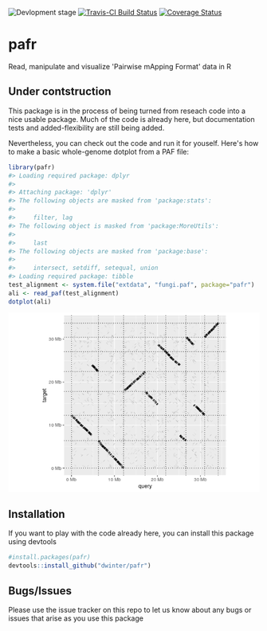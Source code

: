 <!-- README.md is generated from README.Rmd. Please edit that file -->
![Devlopment stage](https://img.shields.io/badge/development--stage-alpha-lightgrey) [![Travis-CI Build Status](https://travis-ci.org/dwinter/pafr.svg?branch=master)](https://travis-ci.org/dwinter/pafr) [![Coverage Status](https://img.shields.io/codecov/c/github/dwinter/pafr/master.svg)](https://codecov.io/github/dwinter/pafr?branch=master)

pafr
====

Read, manipulate and visualize 'Pairwise mApping Format' data in R

Under contstruction
-------------------

This package is in the process of being turned from reseach code into a nice usable package. Much of the code is already here, but documentation tests and added-flexibility are still being added.

Nevertheless, you can check out the code and run it for youself. Here's how to make a basic whole-genome dotplot from a PAF file:

``` r
library(pafr)
#> Loading required package: dplyr
#> 
#> Attaching package: 'dplyr'
#> The following objects are masked from 'package:stats':
#> 
#>     filter, lag
#> The following object is masked from 'package:MoreUtils':
#> 
#>     last
#> The following objects are masked from 'package:base':
#> 
#>     intersect, setdiff, setequal, union
#> Loading required package: tibble
test_alignment <- system.file("extdata", "fungi.paf", package="pafr")
ali <- read_paf(test_alignment)
dotplot(ali)
```

![](man/figures/README-dotplot-1.png)

Installation
------------

If you want to play with the code already here, you can install this package using devtools

``` r
#install.packages(pafr)
devtools::install_github("dwinter/pafr")
```

Bugs/Issues
-----------

Please use the issue tracker on this repo to let us know about any bugs or issues that arise as you use this package
